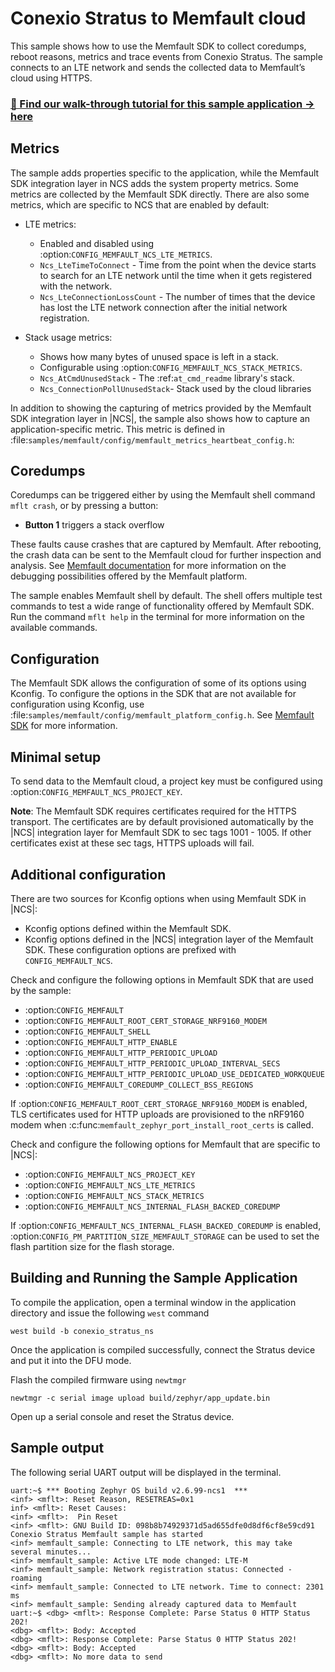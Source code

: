 
# Conexio Stratus to Memfault cloud

This sample shows how to use the Memfault SDK to collect coredumps, reboot reasons, metrics and trace events from Conexio Stratus. The sample connects to an LTE network and sends the collected data to Memfault’s cloud using HTTPS.

### [📣 Find our walk-through tutorial for this sample application → here](https://www.rajeevpiyare.com/posts/stratus-to-memfault/)


## Metrics

The sample adds properties specific to the application, while the Memfault SDK integration layer in NCS adds the system property metrics.
Some metrics are collected by the Memfault SDK directly.
There are also some metrics, which are specific to NCS that are enabled by default:

* LTE metrics:

  * Enabled and disabled using :option:`CONFIG_MEMFAULT_NCS_LTE_METRICS`.
  * ``Ncs_LteTimeToConnect`` - Time from the point when the device starts to search for an LTE network until the time when it gets registered with the network.
  *  ``Ncs_LteConnectionLossCount`` - The number of times that the device has lost the LTE network connection after the initial network registration.

* Stack usage metrics:

   * Shows how many bytes of unused space is left in a stack.
   * Configurable using :option:`CONFIG_MEMFAULT_NCS_STACK_METRICS`.
   * ``Ncs_AtCmdUnusedStack`` - The :ref:`at_cmd_readme` library's stack.
   * ``Ncs_ConnectionPollUnusedStack``- Stack used by the cloud libraries 

In addition to showing the capturing of metrics provided by the Memfault SDK integration layer in |NCS|, the sample also shows how to capture an application-specific metric.
This metric is defined in :file:`samples/memfault/config/memfault_metrics_heartbeat_config.h`:


## Coredumps

Coredumps can be triggered either by using the Memfault shell command ``mflt crash``, or by pressing a button:

*  **Button 1** triggers a stack overflow

These faults cause crashes that are captured by Memfault.
After rebooting, the crash data can be sent to the Memfault cloud for further inspection and analysis.
See [Memfault documentation](https://docs.memfault.com/docs/platform/projects-and-fleets/) for more information on the debugging possibilities offered by the Memfault platform.

The sample enables Memfault shell by default.
The shell offers multiple test commands to test a wide range of functionality offered by Memfault SDK.
Run the command ``mflt help`` in the terminal for more information on the available commands.


## Configuration

The Memfault SDK allows the configuration of some of its options using Kconfig.
To configure the options in the SDK that are not available for configuration using Kconfig, use :file:`samples/memfault/config/memfault_platform_config.h`.
See [Memfault SDK](https://github.com/memfault/memfault-firmware-sdk/) for more information.

## Minimal setup

To send data to the Memfault cloud, a project key must be configured using :option:`CONFIG_MEMFAULT_NCS_PROJECT_KEY`.

**Note**: The Memfault SDK requires certificates required for the HTTPS transport.
   The certificates are by default provisioned automatically by the |NCS| integration layer for Memfault SDK to sec tags 1001 - 1005.
   If other certificates exist at these sec tags, HTTPS uploads will fail.


## Additional configuration

There are two sources for Kconfig options when using Memfault SDK in |NCS|:

* Kconfig options defined within the Memfault SDK.
* Kconfig options defined in the |NCS| integration layer of the Memfault SDK. These configuration options are prefixed with ``CONFIG_MEMFAULT_NCS``.

Check and configure the following options in Memfault SDK that are used by the sample:

* :option:`CONFIG_MEMFAULT`
* :option:`CONFIG_MEMFAULT_ROOT_CERT_STORAGE_NRF9160_MODEM`
* :option:`CONFIG_MEMFAULT_SHELL`
* :option:`CONFIG_MEMFAULT_HTTP_ENABLE`
* :option:`CONFIG_MEMFAULT_HTTP_PERIODIC_UPLOAD`
* :option:`CONFIG_MEMFAULT_HTTP_PERIODIC_UPLOAD_INTERVAL_SECS`
* :option:`CONFIG_MEMFAULT_HTTP_PERIODIC_UPLOAD_USE_DEDICATED_WORKQUEUE`
* :option:`CONFIG_MEMFAULT_COREDUMP_COLLECT_BSS_REGIONS`

If :option:`CONFIG_MEMFAULT_ROOT_CERT_STORAGE_NRF9160_MODEM` is enabled, TLS certificates used for HTTP uploads are provisioned to the nRF9160 modem when :c:func:`memfault_zephyr_port_install_root_certs` is called.

Check and configure the following options for Memfault that are specific to |NCS|:

* :option:`CONFIG_MEMFAULT_NCS_PROJECT_KEY`
* :option:`CONFIG_MEMFAULT_NCS_LTE_METRICS`
* :option:`CONFIG_MEMFAULT_NCS_STACK_METRICS`
* :option:`CONFIG_MEMFAULT_NCS_INTERNAL_FLASH_BACKED_COREDUMP`

If :option:`CONFIG_MEMFAULT_NCS_INTERNAL_FLASH_BACKED_COREDUMP` is enabled, :option:`CONFIG_PM_PARTITION_SIZE_MEMFAULT_STORAGE` can be used to set the flash partition size for the flash storage.


## Building and Running the Sample Application
To compile the application, open a terminal window in the application directory and issue the following `west` command
```
west build -b conexio_stratus_ns
```

Once the application is compiled successfully, connect the Stratus device and put it into the DFU mode.

Flash the compiled firmware using `newtmgr`
```
newtmgr -c serial image upload build/zephyr/app_update.bin
```

Open up a serial console and reset the Stratus device. 

## Sample output
The following serial UART output will be displayed in the terminal. 
```
uart:~$ *** Booting Zephyr OS build v2.6.99-ncs1  ***
<inf> <mflt>: Reset Reason, RESETREAS=0x1
inf> <mflt>: Reset Causes:
<inf> <mflt>:  Pin Reset
<inf> <mflt>: GNU Build ID: 098b8b74929371d5ad655dfe0d8df6cf8e59cd91
Conexio Stratus Memfault sample has started
<inf> memfault_sample: Connecting to LTE network, this may take several minutes...
<inf> memfault_sample: Active LTE mode changed: LTE-M
<inf> memfault_sample: Network registration status: Connected - roaming
<inf> memfault_sample: Connected to LTE network. Time to connect: 2301 ms
<inf> memfault_sample: Sending already captured data to Memfault
uart:~$ <dbg> <mflt>: Response Complete: Parse Status 0 HTTP Status 202!
<dbg> <mflt>: Body: Accepted
<dbg> <mflt>: Response Complete: Parse Status 0 HTTP Status 202!
<dbg> <mflt>: Body: Accepted
<dbg> <mflt>: No more data to send
```